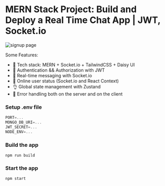 # MERN Stack Project: Build and Deploy a Real Time Chat App | JWT, Socket.io


![signup page](https://github.com/RUDDY29/MyChat_App/assets/97404306/2589fe53-968c-4890-920a-1d7cd5f610d5)



Some Features:

-   🌟 Tech stack: MERN + Socket.io + TailwindCSS + Daisy UI
-   🎃 Authentication && Authorization with JWT
-   👾 Real-time messaging with Socket.io
-   🚀 Online user status (Socket.io and React Context)
-   👌 Global state management with Zustand
-   🐞 Error handling both on the server and on the client

  

### Setup .env file

```js
PORT=...
MONGO_DB_URI=...
JWT_SECRET=...
NODE_ENV=...
```

### Build the app

```shell
npm run build
```

### Start the app

```shell
npm start
```
